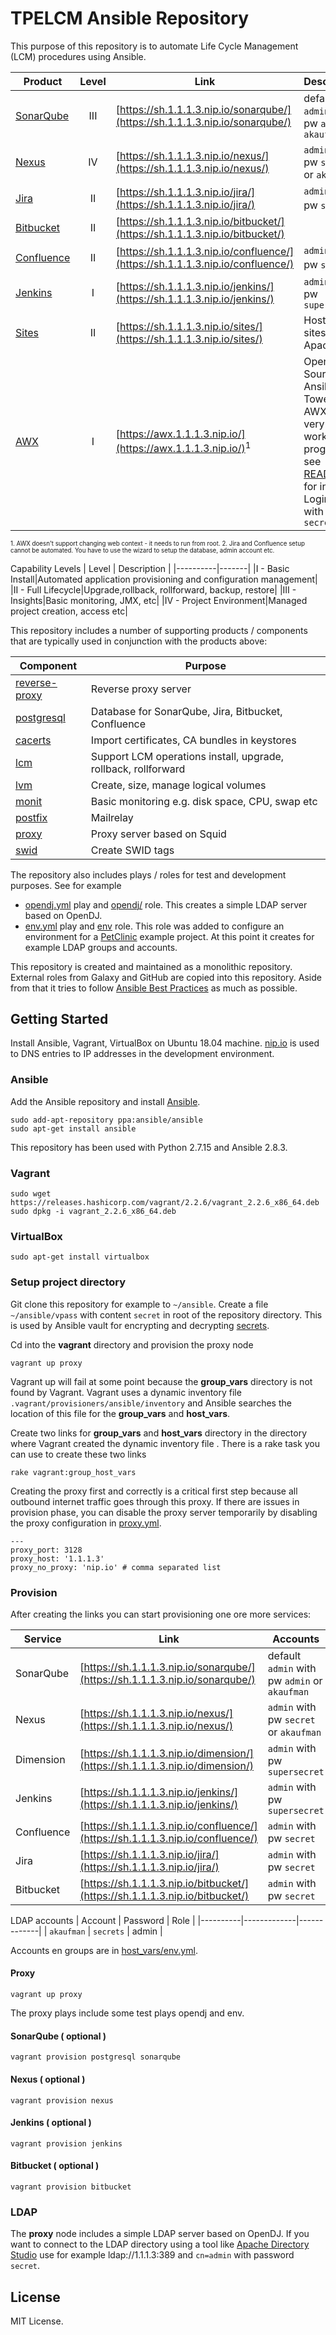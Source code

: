 # TPELCM Ansible Repository

This purpose of this repository is to automate Life Cycle Management (LCM) procedures using Ansible.

| Product   | Level | Link |Description | 
|----------|:-----:|---|---|
| [SonarQube](roles/internal/sonarqube)| III | [https://sh.1.1.1.3.nip.io/sonarqube/](https://sh.1.1.1.3.nip.io/sonarqube/) | default `admin` with pw `admin` or `akaufman` |
| [Nexus](roles/internal/nexus)| IV |[https://sh.1.1.1.3.nip.io/nexus/](https://sh.1.1.1.3.nip.io/nexus/) | `admin` with pw `secret` or `akaufman` |
| [Jira](roles/internal/jira)| II |[https://sh.1.1.1.3.nip.io/jira/](https://sh.1.1.1.3.nip.io/jira/) | `admin` with pw `secret`<sup>2</sup>  |
| [Bitbucket](roles/internal/bitbucket)| II | [https://sh.1.1.1.3.nip.io/bitbucket/](https://sh.1.1.1.3.nip.io/bitbucket/) ||
| [Confluence](roles/internal/confluence)| II |[https://sh.1.1.1.3.nip.io/confluence/](https://sh.1.1.1.3.nip.io/confluence/) | `admin` with pw `secret`<sup>2</sup> |
| [Jenkins](roles/internal/jenkins)| I |[https://sh.1.1.1.3.nip.io/jenkins/](https://sh.1.1.1.3.nip.io/jenkins/) | `admin` with pw `supersecret` |
| [Sites](roles/internal/sites)| II | [https://sh.1.1.1.3.nip.io/sites/](https://sh.1.1.1.3.nip.io/sites/) | Host static sites using Apache|
| [AWX](roles/internal/awx)| I | [https://awx.1.1.1.3.nip.io/](https://awx.1.1.1.3.nip.io/)<sup>1</sup> |Open Source Ansible Tower. AWX is very much work in progress, see [README](roles/internal/AWX) for info. Login `admin` with pw `secret`|

<sup><sub>1. AWX doesn't support changing web context - it needs to run from root.
2. Jira and Confluence setup cannot be automated. You have to use the wizard to setup the database, admin account etc.</sub></sup>

Capability Levels
| Level   | Description | 
|----------|-------|
|I - Basic Install|Automated application provisioning and configuration management|
|II - Full Lifecycle|Upgrade,rollback, rollforward, backup, restore|
|III - Insights|Basic monitoring, JMX, etc|
|IV - Project Environment|Managed project creation, access etc|

This repository includes a number of supporting products / components that are typically used in conjunction with the products above:

| Component   |  Purpose | 
|----------|---|
| [reverse-proxy](roles/internal/reverse-proxy)| Reverse proxy server |
| [postgresql](roles/external/geerlingguy.postgresql)| Database for SonarQube, Jira, Bitbucket, Confluence |
| [cacerts](roles/internal/cacerts)| Import certificates, CA bundles in keystores |
| [lcm](roles/internal/lcm)| Support LCM operations install, upgrade, rollback, rollforward|
| [lvm](roles/internal/lvm)| Create, size, manage logical volumes |
| [monit](roles/internal/monit)| Basic monitoring e.g. disk space, CPU, swap etc |
| [postfix](roles/internal/postfix)| Mailrelay |
| [proxy](roles/internal/proxy)| Proxy server based on Squid |
| [swid](roles/internal/swid)| Create SWID tags |

The repository also includes plays / roles for test and development purposes. See for example 
- [opendj.yml](plays/opendj.yml) play and [opendj/](roles/internal/opendj) role. This creates a simple LDAP server based on OpenDJ.
- [env.yml](plays/env.yml) play and [env](roles/internal/env) role. This role was added to configure an environment for a [PetClinic](https://github.com/spring-projects/spring-petclinic) example project. At this point it creates for example LDAP groups and accounts.

This repository is created and maintained as a monolithic repository. External roles from Galaxy and GitHub are copied into this repository. Aside from that it tries to follow [Ansible Best Practices](ANSIBLEBESTPRACTICES.md) as much as possible.

## Getting Started

Install Ansible, Vagrant, VirtualBox on Ubuntu 18.04 machine.
[nip.io](https://nip.io) is used to DNS entries to IP addresses in the development environment.

### Ansible

Add the Ansible repository and install [Ansible](https://ansible.com).

    sudo add-apt-repository ppa:ansible/ansible
    sudo apt-get install ansible

This repository has been used with Python 2.7.15 and Ansible 2.8.3.

### Vagrant

    sudo wget https://releases.hashicorp.com/vagrant/2.2.6/vagrant_2.2.6_x86_64.deb
    sudo dpkg -i vagrant_2.2.6_x86_64.deb

### VirtualBox

    sudo apt-get install virtualbox

### Setup project directory

Git clone this repository for example to `~/ansible`. Create a file `~/ansible/vpass` with content `secret` in root of the repository directory. This is used by Ansible vault for encrypting and decrypting [secrets](SECRETS.md). 

Cd into the __vagrant__ directory and provision the proxy node

    vagrant up proxy 

Vagrant up will fail at some point because the __group_vars__ directory is not found by Vagrant. Vagrant uses a dynamic inventory file `.vagrant/provisioners/ansible/inventory` and Ansible searches the location of this file for the __group_vars__ and __host_vars__.

Create two links for __group_vars__ and __host_vars__ directory in the directory where Vagrant created the dynamic inventory file . There is a rake task you can use to create these two links

    rake vagrant:group_host_vars 

Creating the proxy first and correctly is a critical first step because all outbound internet traffic goes through this proxy. If there are issues in provision phase, you can disable the proxy server temporarily by disabling the proxy configuration in [proxy.yml](group_vars/all/proxy.yml).

    ---
    proxy_port: 3128
    proxy_host: '1.1.1.3'
    proxy_no_proxy: 'nip.io' # comma separated list


### Provision

After creating the links you can start provisioning one ore more services:

| Service   | Link      | Accounts|
|----------|-------------|-------------|
| SonarQube |[https://sh.1.1.1.3.nip.io/sonarqube/](https://sh.1.1.1.3.nip.io/sonarqube/)| default `admin` with pw `admin` or `akaufman` |
| Nexus     |[https://sh.1.1.1.3.nip.io/nexus/](https://sh.1.1.1.3.nip.io/nexus/)   | `admin` with pw `secret` or `akaufman`|
| Dimension |[https://sh.1.1.1.3.nip.io/dimension/](https://sh.1.1.1.3.nip.io/dimension/)| `admin` with pw `supersecret` |
| Jenkins | [https://sh.1.1.1.3.nip.io/jenkins/](https://sh.1.1.1.3.nip.io/jenkins/)| `admin` with pw `supersecret` |
| Confluence | [https://sh.1.1.1.3.nip.io/confluence/](https://sh.1.1.1.3.nip.io/confluence/)| `admin` with pw `secret` |
| Jira | [https://sh.1.1.1.3.nip.io/jira/](https://sh.1.1.1.3.nip.io/jira/)| `admin` with pw `secret` |
| Bitbucket | [https://sh.1.1.1.3.nip.io/bitbucket/](https://sh.1.1.1.3.nip.io/bitbucket/)| `admin` with pw `secret` |

LDAP accounts
| Account   | Password | Role |
|----------|-------------|-------------|
| `akaufman`   | `secrets` | admin |

Accounts en groups are in [host_vars/env.yml](host_vars/env.yml).

#### Proxy

    vagrant up proxy

The proxy plays include some test plays opendj and env.

#### SonarQube ( optional )

    vagrant provision postgresql sonarqube

#### Nexus ( optional )

    vagrant provision nexus

#### Jenkins ( optional )

    vagrant provision jenkins

#### Bitbucket ( optional )

    vagrant provision bitbucket

### LDAP

The __proxy__ node includes a simple LDAP server based on OpenDJ. If you want to connect to the LDAP directory using a tool like [Apache Directory Studio](https://directory.apache.org/studio/) use for example ldap://1.1.1.3:389 and `cn=admin` with password `secret`.

## License

MIT License.
